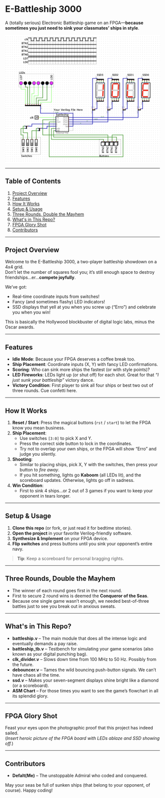 # E-Battleship 3000
A (totally serious) Electronic Battleship game on an FPGA—**because sometimes you just need to sink your classmates’ ships in style**.

![FPGA img](img/FPGA.png)

---

## Table of Contents
1. [Project Overview](#project-overview)  
2. [Features](#features)  
3. [How It Works](#how-it-works)  
4. [Setup & Usage](#setup--usage)  
5. [Three Rounds, Double the Mayhem](#three-rounds-double-the-mayhem)  
6. [What's in This Repo?](#whats-in-this-repo)  
7. [FPGA Glory Shot](#fpga-glory-shot)  
8. [Contributors](#contributors)  

---

## Project Overview
Welcome to the E-Battleship 3000, a two-player battleship showdown on a 4x4 grid.  
Don’t let the number of squares fool you; it’s still enough space to destroy friendships…er…**compete joyfully**.

We’ve got:  
- Real-time coordinate inputs from switches!  
- Fancy (and sometimes flashy) LED indicators!  
- SSD displays that yell at you when you screw up (“Erro”) and celebrate you when you win!  

This is basically the Hollywood blockbuster of digital logic labs, minus the Oscar awards.

---

## Features
- **Idle Mode**: Because your FPGA deserves a coffee break too.  
- **Ship Placement**: Coordinate inputs (X, Y) with fancy LED confirmations.  
- **Scoring**: Who can sink more ships the fastest (or with style points)?  
- **LED Fireworks**: LEDs light up (or shut off) for each shot. Great for that *“I just sunk your battleship”* victory dance.  
- **Victory Condition**: First player to sink all four ships or best two out of three rounds. Cue confetti here.  

---

## How It Works
1. **Reset / Start**: Press the magical buttons (`rst` / `start`) to let the FPGA know you mean business.  
2. **Ship Placement**:
   - Use switches `[3:0]` to pick X and Y.  
   - Press the correct side button to lock in the coordinates.  
   - Try not to overlap your own ships, or the FPGA will show “Erro” and judge you silently.  
3. **Shooting**:
   - Similar to placing ships, pick X, Y with the switches, then press your button to *fire away*.  
   - If you hit something, lights go **Kaboom** (all LEDs lit), and the scoreboard updates. Otherwise, lights go off in sadness.  
4. **Win Condition**:
   - First to sink 4 ships…or 2 out of 3 games if you want to keep your opponent in tears longer.  

---

## Setup & Usage
1. **Clone this repo** (or fork, or just read it for bedtime stories).  
2. **Open the project** in your favorite Verilog-friendly software.  
3. **Synthesize & Implement** on your FPGA device.  
4. **Flip switches** and press buttons until you sink your opponent’s entire navy.  

> **Tip**: Keep a scoreboard for personal bragging rights.

---

## Three Rounds, Double the Mayhem
- The winner of each round goes first in the next round.  
- First to secure 2 round wins is deemed the **Conqueror of the Seas**.  
- Because one single game wasn’t enough, we needed best-of-three battles just to see you break out in anxious sweats.

---

## What's in This Repo?
- **battleship.v** – The main module that does all the intense logic and eventually demands a pay raise.  
- **battleship_tb.v** – Testbench for simulating your game scenarios (also known as your digital punching bag).  
- **clk_divider.v** – Slows down time from 100 MHz to 50 Hz. Possibly from the future.  
- **debouncer.v** – Tames the wild bouncing push-button signals. We can’t have chaos all the time.  
- **ssd.v** – Makes your seven-segment displays shine bright like a diamond (or a scoreboard).  
- **ASM Chart** – For those times you want to see the game’s flowchart in all its splendid glory.

---

## FPGA Glory Shot
Feast your eyes upon the photographic proof that this project has indeed sailed.  
(*Insert heroic picture of the FPGA board with LEDs ablaze and SSD showing off.*)

---

## Contributors
- **Defalt(Me)** – The unstoppable Admiral who coded and conquered.  

May your seas be full of sunken ships (that belong to your opponent, of course). Happy coding!


